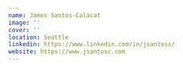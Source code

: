 ```yaml
---
name: James Santos-Calacat
image: ''
cover: ''
location: Seattle
linkedin: https://www.linkedin.com/in/jsantosc/
website: https://www.jsantosc.com
---
```

